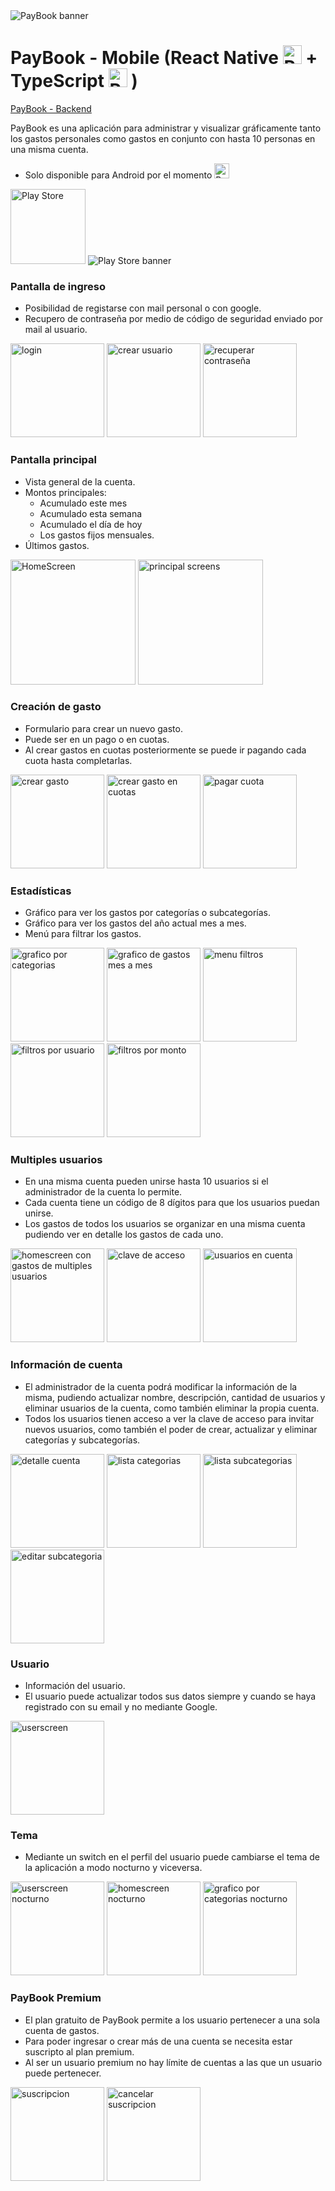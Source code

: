 <img src="https://github.com/GonzaJerez/proyects_images/blob/main/PayBook/presentation_play_store/banner-playstore.png?raw=true" alt="PayBook banner" />


# PayBook - Mobile (React Native <img src="https://raw.githubusercontent.com/github/explore/80688e429a7d4ef2fca1e82350fe8e3517d3494d/topics/react/react.png" alt="React" width="30"> + TypeScript <img src="https://raw.githubusercontent.com/github/explore/80688e429a7d4ef2fca1e82350fe8e3517d3494d/topics/typescript/typescript.png" alt="React" width="30"> )

[PayBook - Backend](https://github.com/GonzaJerez/PayBook-back)

PayBook es una aplicación para administrar y visualizar gráficamente tanto los gastos personales como gastos en conjunto con hasta 10 personas en una misma cuenta.

* Solo disponible para Android por el momento <img src="https://raw.githubusercontent.com/github/explore/80688e429a7d4ef2fca1e82350fe8e3517d3494d/topics/android/android.png" alt="React" width="24">

<img src="https://lh3.googleusercontent.com/q1k2l5CwMV31JdDXcpN4Ey7O43PxnjAuZBTmcHEwQxVuv_2wCE2gAAQMWxwNUC2FYEOnYgFPOpw6kmHJWuEGeIBLTj9CuxcOEeU8UXyzWJq4NJM3lg=s0" alt="Play Store" width="120" href="https://play.google.com/store/apps/details?id=com.gjdevelopment.paybookmobile&hl=es"/>

<img src="https://github.com/GonzaJerez/proyects_images/blob/main/PayBook/presentation_play_store/banner.png?raw=true" alt="Play Store banner">


### Pantalla de ingreso
- Posibilidad de registarse con mail personal o con google.
- Recupero de contraseña por medio de código de seguridad enviado por mail al usuario.

<div>
  <img src="https://github.com/GonzaJerez/proyects_images/blob/main/PayBook/login.jpg?raw=true" alt="login" width=150/>
  <img src="https://github.com/GonzaJerez/proyects_images/blob/main/PayBook/crear_usuario.jpg?raw=true" alt="crear usuario" width=150/>
  <img src="https://github.com/GonzaJerez/proyects_images/blob/main/PayBook/olvido_contrase%C3%B1a.jpg?raw=true" alt="recuperar contraseña" width=150/>
</div>

### Pantalla principal
- Vista general de la cuenta.
- Montos principales: 
  - Acumulado este mes
  - Acumulado esta semana
  - Acumulado el día de hoy
  - Los gastos fijos mensuales.
- Últimos gastos.

<div>
  <img src="https://github.com/GonzaJerez/proyects_images/blob/main/PayBook/homescreen.jpg?raw=true" alt="HomeScreen" width="200">
  <img src="https://github.com/GonzaJerez/proyects_images/blob/main/PayBook/gifs/principal_gif.gif?raw=true" alt="principal screens" width="200">
</div>

### Creación de gasto
- Formulario para crear un nuevo gasto.
- Puede ser en un pago o en cuotas.
- Al crear gastos en cuotas posteriormente se puede ir pagando cada cuota hasta completarlas.

<div>
  <img src="https://github.com/GonzaJerez/proyects_images/blob/main/PayBook/crear_gasto.png?raw=true" alt="crear gasto" width="150">
  <img src="https://github.com/GonzaJerez/proyects_images/blob/main/PayBook/crear_gasto_cuotas.jpg?raw=true" alt="crear gasto en cuotas" width="150">
  <img src="https://github.com/GonzaJerez/proyects_images/blob/main/PayBook/pagar_cuota.jpg?raw=true" alt="pagar cuota" width="150">
</div>


### Estadísticas
- Gráfico para ver los gastos por categorías o subcategorías.
- Gráfico para ver los gastos del año actual mes a mes.
- Menú para filtrar los gastos.

<div>
  <img src="https://github.com/GonzaJerez/proyects_images/blob/main/PayBook/grafico1.jpg?raw=true" alt="grafico por categorias" width="150">
  <img src="https://github.com/GonzaJerez/proyects_images/blob/main/PayBook/grafico2.jpg?raw=true" alt="grafico de gastos mes a mes" width="150">
  <img src="https://github.com/GonzaJerez/proyects_images/blob/main/PayBook/menu_filtros_todo_cerrado.jpg?raw=true" alt="menu filtros" width="150">
  <img src="https://github.com/GonzaJerez/proyects_images/blob/main/PayBook/menu_filtros_usuarios.jpg?raw=true" alt="filtros por usuario" width="150">
  <img src="https://github.com/GonzaJerez/proyects_images/blob/main/PayBook/menu_filtros_monto.jpg?raw=true" alt="filtros por monto" width="150">
</div>

### Multiples usuarios
- En una misma cuenta pueden unirse hasta 10 usuarios si el administrador de la cuenta lo permite.
- Cada cuenta tiene un código de 8 dígitos para que los usuarios puedan unirse.
- Los gastos de todos los usuarios se organizar en una misma cuenta pudiendo ver en detalle los gastos de cada uno.

<div>
  <img src="https://github.com/GonzaJerez/proyects_images/blob/main/PayBook/homescreen_multiusers.jpg?raw=true" alt="homescreen con gastos de multiples usuarios" width=150 />
  <img src="https://github.com/GonzaJerez/proyects_images/blob/main/PayBook/clave_acceso.jpg?raw=true" alt="clave de acceso" width=150 />
  <img src="https://github.com/GonzaJerez/proyects_images/blob/main/PayBook/usuarios_en_cuenta.jpg?raw=true" alt="usuarios en cuenta" width=150 />
</div>

### Información de cuenta
- El administrador de la cuenta podrá modificar la información de la misma, pudiendo actualizar nombre, descripción, cantidad de usuarios y eliminar usuarios de la cuenta, como también eliminar la propia cuenta.
- Todos los usuarios tienen acceso a ver la clave de acceso para invitar nuevos usuarios, como también el poder de crear, actualizar y eliminar categorías y subcategorías.

<div>
  <img src="https://github.com/GonzaJerez/proyects_images/blob/main/PayBook/detalle_cuenta.jpg?raw=true" alt="detalle cuenta" width=150/>
  <img src="https://github.com/GonzaJerez/proyects_images/blob/main/PayBook/lista_categorias.jpg?raw=true" alt="lista categorias" width=150/>
  <img src="https://github.com/GonzaJerez/proyects_images/blob/main/PayBook/lista_subcategorias.jpg?raw=true" alt="lista subcategorias" width=150/>
  <img src="https://github.com/GonzaJerez/proyects_images/blob/main/PayBook/editar_nombre_subcategoria.jpg?raw=true" alt="editar subcategoria" width=150/>
</div>

### Usuario
- Información del usuario.
- El usuario puede actualizar todos sus datos siempre y cuando se haya registrado con su email y no mediante Google.

<img src="https://github.com/GonzaJerez/proyects_images/blob/main/PayBook/userscreen.jpg?raw=true" alt="userscreen" width=150 />

### Tema
- Mediante un switch en el perfil del usuario puede cambiarse el tema de la aplicación a modo nocturno y viceversa.

<div>
  <img src="https://github.com/GonzaJerez/proyects_images/blob/main/PayBook/userscreen_nocturno.jpg?raw=true" alt="userscreen nocturno" width=150/>
  <img src="https://github.com/GonzaJerez/proyects_images/blob/main/PayBook/homescreen_nocturno.jpg?raw=true" alt="homescreen nocturno" width=150/>
  <img src="https://github.com/GonzaJerez/proyects_images/blob/main/PayBook/grafico1_nocturno.jpg?raw=true" alt="grafico por categorias nocturno" width=150/>
</div>

### PayBook Premium
- El plan gratuito de PayBook permite a los usuario pertenecer a una sola cuenta de gastos.
- Para poder ingresar o crear más de una cuenta se necesita estar suscripto al plan premium.
- Al ser un usuario premium no hay límite de cuentas a las que un usuario puede pertenecer.

<div>
  <img src="https://github.com/GonzaJerez/proyects_images/blob/main/PayBook/suscripcion.jpg?raw=true" alt="suscripcion" width=150 />
  <img src="https://github.com/GonzaJerez/proyects_images/blob/main/PayBook/cancelar-suscripcion.jpg?raw=true" alt="cancelar suscripcion" width=150 />
</div>